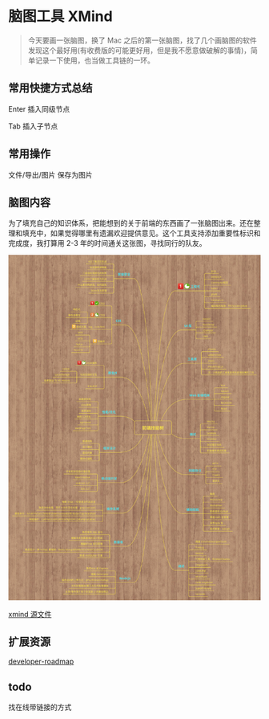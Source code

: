 # 脑图工具 XMind

> 今天要画一张脑图，换了 Mac 之后的第一张脑图，找了几个画脑图的软件发现这个最好用(有收费版的可能更好用，但是我不愿意做破解的事情)，简单记录一下使用，也当做工具链的一环。

## 常用快捷方式总结

Enter  插入同级节点

Tab    插入子节点

## 常用操作

文件/导出/图片    保存为图片

## 脑图内容

为了填充自己的知识体系，把能想到的关于前端的东西画了一张脑图出来。还在整理和填充中，如果觉得哪里有遗漏欢迎提供意见。这个工具支持添加重要性标识和完成度，我打算用 2-3 年的时间通关这张图，寻找同行的队友。

![image](img/fe-skill-tree.png) 

[xmind 源文件](/articles/xmind/img/fe-skill-tree.xmind)

## 扩展资源

[developer-roadmap](https://github.com/kamranahmedse/developer-roadmap)

## todo

找在线带链接的方式
